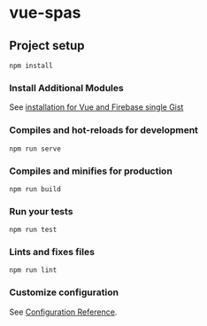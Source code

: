 # vue-spas

## Project setup
```
npm install
```

### Install Additional Modules
See [installation for Vue and Firebase single Gist](https://gist.github.com/Al3nMicL/f5faf538c971c5207222692b970e2941)

### Compiles and hot-reloads for development
```
npm run serve
```

### Compiles and minifies for production
```
npm run build
```

### Run your tests
```
npm run test
```

### Lints and fixes files
```
npm run lint
```

### Customize configuration
See [Configuration Reference](https://cli.vuejs.org/config/).

